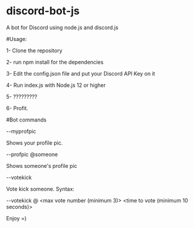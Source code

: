 # discord-bot-js

A bot for Discord using node.js and discord.js

#Usage:

1- Clone the repository

2- run npm install for the dependencies

3- Edit the config.json file and put your Discord API Key on it

4- Run index.js with Node.js 12 or higher

5- ?????????

6- Profit.

#Bot commands

--myprofpic

Shows your profile pic.

--profpic @someone

Shows someone's profile pic

--votekick

Vote kick someone. Syntax:

--votekick @ <user you want to vote kick> <max vote number (minimum 3)> <time to vote (minimum 10 seconds)>

Enjoy =)

